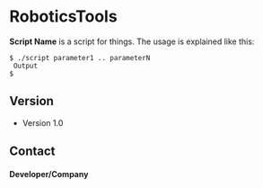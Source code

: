 RoboticsTools
======
**Script Name** is a script for things. The usage is explained like this:

```
$ ./script parameter1 .. parameterN
 Output
$ 
```
## Version 
* Version 1.0

## Contact
#### Developer/Company
